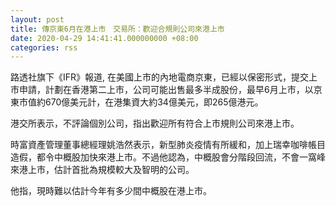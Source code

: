 ```yaml
---
layout: post
title: 傳京東6月在港上市　交易所：歡迎合規則公司來港上市
date: 2020-04-29 14:41:41.000000000 +08:00
categories: rss
---
```


路透社旗下《IFR》報道, 在美國上市的內地電商京東，已經以保密形式，提交上市申請，計劃在香港第二上市，公司可能出售最多半成股份，最早6月上市，以京東市值約670億美元計，在港集資大約34億美元，即265億港元。

港交所表示，不評論個別公司，指出歡迎所有符合上市規則公司來港上市。

時富資產管理董事總經理姚浩然表示，新型肺炎疫情有所緩和，加上瑞幸咖啡帳目造假，都令中概股加快來港上市。不過他認為，中概股會分階段回流，不會一窩峰來港上市，估計首批為規模較大及智明的公司。

他指，現時難以估計今年有多少間中概股在港上市。

